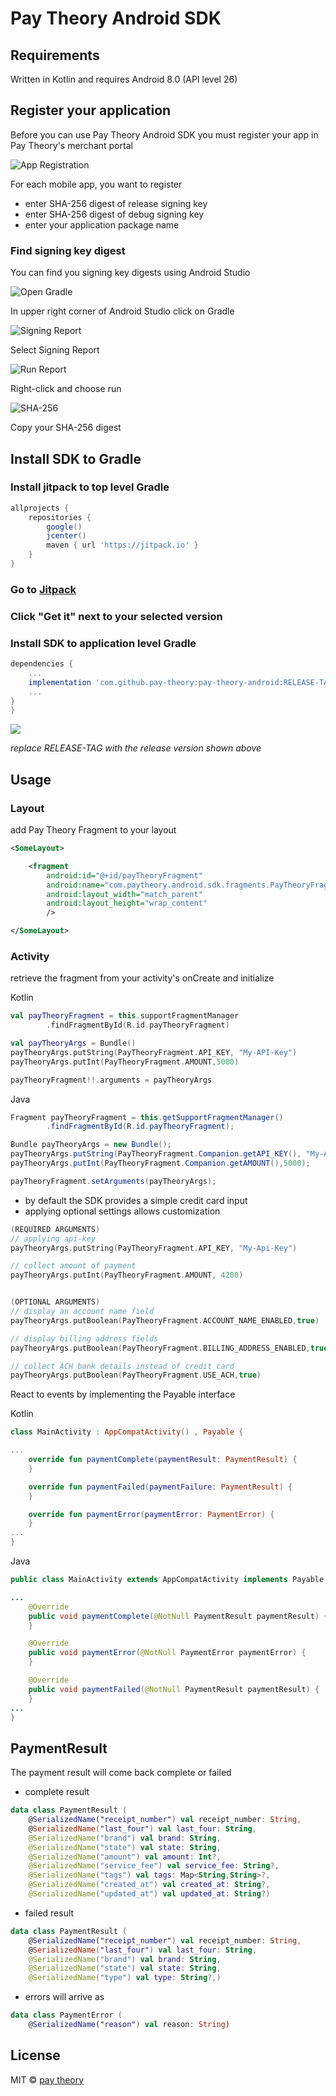 # Pay Theory Android SDK

## Requirements

Written in Kotlin and requires Android 8.0 (API level 26)

## Register your application

Before you can use Pay Theory Android SDK you must register your app in Pay Theory's merchant portal

![App Registration](http://books-ui-assets.s3-website-us-east-1.amazonaws.com/android/android-registration.png)

For each mobile app, you want to register 
*   enter SHA-256 digest of release signing key
*   enter SHA-256 digest of debug signing key
*   enter your application package name

### Find signing key digest

You can find you signing key digests using Android Studio

![Open Gradle](http://books-ui-assets.s3-website-us-east-1.amazonaws.com/android/open-gradle)

In upper right corner of Android Studio click on Gradle

![Signing Report](http://books-ui-assets.s3-website-us-east-1.amazonaws.com/android/signing-report)

Select Signing Report

![Run Report](http://books-ui-assets.s3-website-us-east-1.amazonaws.com/android/run-report)

Right-click and choose run

![SHA-256](http://books-ui-assets.s3-website-us-east-1.amazonaws.com/android/sha-256)

Copy your SHA-256 digest

## Install SDK to Gradle

### Install jitpack to top level Gradle

```gradle
allprojects {
    repositories {
        google()
        jcenter()
        maven { url 'https://jitpack.io' }
    }
}
```

### Go to [Jitpack](https://jitpack.io/#pay-theory/pay-theory-android)

### Click "Get it" next to your selected version

### Install SDK to application level Gradle

```gradle
dependencies {
    ...
    implementation 'com.github.pay-theory:pay-theory-android:RELEASE-TAG'
    ...
}
}
```

[![](https://jitpack.io/v/pay-theory/pay-theory-android.svg)](https://jitpack.io/#pay-theory/pay-theory-android)

_replace RELEASE-TAG with the release version shown above_

## Usage

### Layout

add Pay Theory Fragment to your layout

```xml
<SomeLayout>

    <fragment
        android:id="@+id/payTheoryFragment"
        android:name="com.paytheory.android.sdk.fragments.PayTheoryFragment"
        android:layout_width="match_parent"
        android:layout_height="wrap_content"
        />

</SomeLayout>
```

### Activity

retrieve the fragment from your activity's onCreate and initialize

Kotlin
```Kotlin
val payTheoryFragment = this.supportFragmentManager
        .findFragmentById(R.id.payTheoryFragment)

val payTheoryArgs = Bundle()
payTheoryArgs.putString(PayTheoryFragment.API_KEY, "My-API-Key")
payTheoryArgs.putInt(PayTheoryFragment.AMOUNT,5000)

payTheoryFragment!!.arguments = payTheoryArgs
```

Java
```Java
Fragment payTheoryFragment = this.getSupportFragmentManager()
        .findFragmentById(R.id.payTheoryFragment);

Bundle payTheoryArgs = new Bundle();
payTheoryArgs.putString(PayTheoryFragment.Companion.getAPI_KEY(), "My-API-Key");
payTheoryArgs.putInt(PayTheoryFragment.Companion.getAMOUNT(),5000);

payTheoryFragment.setArguments(payTheoryArgs);
```

*   by default the SDK provides a simple credit card input
*   applying optional settings allows customization

```Kotlin
(REQUIRED ARGUMENTS)
// applying api-key 
payTheoryArgs.putString(PayTheoryFragment.API_KEY, "My-Api-Key")   

// collect amount of payment
payTheoryArgs.putInt(PayTheoryFragment.AMOUNT, 4200)


(OPTIONAL ARGUMENTS)
// display an account name field 
payTheoryArgs.putBoolean(PayTheoryFragment.ACCOUNT_NAME_ENABLED,true)

// display billing address fields 
payTheoryArgs.putBoolean(PayTheoryFragment.BILLING_ADDRESS_ENABLED,true)

// collect ACH bank details instead of credit card 
payTheoryArgs.putBoolean(PayTheoryFragment.USE_ACH,true)

```

React to events by implementing the Payable interface

Kotlin
```Kotlin
class MainActivity : AppCompatActivity() , Payable {

...
    override fun paymentComplete(paymentResult: PaymentResult) {
    }

    override fun paymentFailed(paymentFailure: PaymentResult) {
    }

    override fun paymentError(paymentError: PaymentError) {
    }
...
}
```

Java
```Java
public class MainActivity extends AppCompatActivity implements Payable {

...
    @Override
    public void paymentComplete(@NotNull PaymentResult paymentResult) {
    }

    @Override
    public void paymentError(@NotNull PaymentError paymentError) {
    }

    @Override
    public void paymentFailed(@NotNull PaymentResult paymentResult) {
    }
...
}
```

## PaymentResult

The payment result will come back complete or failed

*   complete result
 
```Kotlin
data class PaymentResult (
    @SerializedName("receipt_number") val receipt_number: String,
    @SerializedName("last_four") val last_four: String,
    @SerializedName("brand") val brand: String,
    @SerializedName("state") val state: String,
    @SerializedName("amount") val amount: Int?,
    @SerializedName("service_fee") val service_fee: String?,
    @SerializedName("tags") val tags: Map<String,String>?,
    @SerializedName("created_at") val created_at: String?,
    @SerializedName("updated_at") val updated_at: String?)
```
*   failed result

```Kotlin
data class PaymentResult (
    @SerializedName("receipt_number") val receipt_number: String,
    @SerializedName("last_four") val last_four: String,
    @SerializedName("brand") val brand: String,
    @SerializedName("state") val state: String,
    @SerializedName("type") val type: String?,)
```

*   errors will arrive as

```Kotlin
data class PaymentError (
    @SerializedName("reason") val reason: String)
```

## License

MIT © [pay theory](https://github.com/pay-theory)
